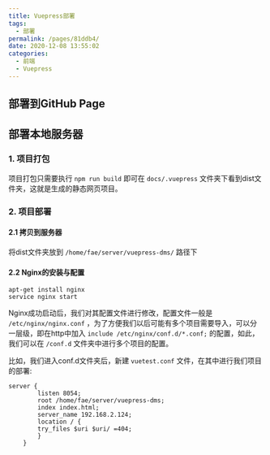```yaml
---
title: Vuepress部署
tags: 
  - 部署
permalink: /pages/81ddb4/
date: 2020-12-08 13:55:02
categories: 
  - 前端
  - Vuepress
---
```


## 部署到GitHub Page


## 部署本地服务器
### 1. 项目打包  
项目打包只需要执行 ```npm run build``` 即可在 ```docs/.vuepress``` 
文件夹下看到dist文件夹，这就是生成的静态网页项目。

### 2. 项目部署
#### 2.1 拷贝到服务器 
将dist文件夹放到 ```/home/fae/server/vuepress-dms/``` 路径下

#### 2.2 Nginx的安装与配置
```
apt-get install nginx
service nginx start
```
Nginx成功启动后，我们对其配置文件进行修改，配置文件一般是 ```/etc/nginx/nginx.conf``` ，为了方便我们以后可能有多个项目需要导入，可以分一层级，即在http中加入 ```include /etc/nginx/conf.d/*.conf;``` 的配置，如此，我们可以在 ```/conf.d``` 文件夹中进行多个项目的配置。

比如，我们进入conf.d文件夹后，新建 ```vuetest.conf``` 文件，在其中进行我们项目的部署:
```
server {
        listen 8054;
        root /home/fae/server/vuepress-dms;
        index index.html;
        server_name 192.168.2.124;
        location / {
        try_files $uri $uri/ =404;
        }
    }
```



